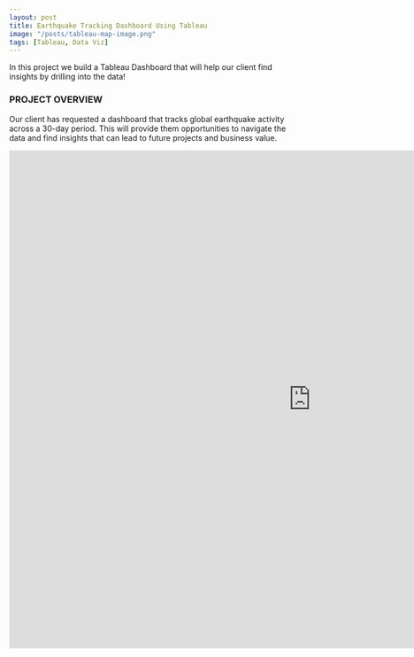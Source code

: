 ```yaml
---
layout: post
title: Earthquake Tracking Dashboard Using Tableau
image: "/posts/tableau-map-image.png"
tags: [Tableau, Data Viz]
---
```


In this project we build a Tableau Dashboard that will help our client find insights by drilling into the data!

### PROJECT OVERVIEW

Our client has requested a dashboard that tracks global earthquake activity across a 30-day period. This will provide them opportunities to navigate the data and find insights that can lead to future projects and business value.

<iframe seamless frameborder="0" src="https://public.tableau.com/views/DSIEarthquakeDashboard_16836594233600/DSIEarthquakeTracker?:showVizHome=no&:embed=true" width = '1090' height = '900'></iframe>
